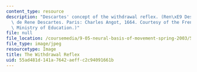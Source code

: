```yaml
---
content_type: resource
description: "Descartes' concept of the withdrawal reflex. (Ren\xE9 Descartes. L'Homme\
  \ de Rene Descartes. Paris: Charles Angot, 1664. Courtesy of the French National\
  \ Ministry of Education.)"
file: null
file_location: /coursemedia/9-05-neural-basis-of-movement-spring-2003/55ad481d141a7642aeffc2c94091661b_9-05s03-th.jpg
file_type: image/jpeg
resourcetype: Image
title: The Withdrawal Reflex
uid: 55ad481d-141a-7642-aeff-c2c94091661b
---
```

